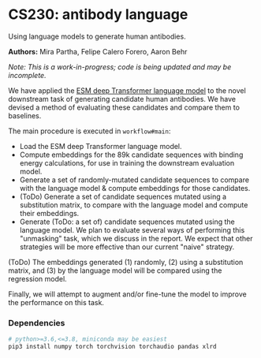 # CS230: antibody language
Using language models to generate human antibodies.

__Authors:__ Mira Partha, Felipe Calero Forero, Aaron Behr


_Note: This is a work-in-progress; code is being updated and may be incomplete._

We have applied the [ESM deep Transformer language model](https://www.biorxiv.org/content/10.1101/622803v3) to the novel downstream task of generating candidate human antibodies. We have devised a method of evaluating these candidates and compare them to baselines.

The main procedure is executed in `workflow#main`:

- Load the ESM deep Transformer language model.
- Compute embeddings for the 89k candidate sequences with binding energy calculations, for use in training the downstream evaluation model.
- Generate a set of randomly-mutated candidate sequences to compare with the language model & compute embeddings for those candidates.
- (ToDo) Generate a set of candidate sequences mutated using a substitution matrix, to compare with the language model and compute their embeddings.
- Generate (ToDo: a set of) candidate sequences mutated using the language model. We plan to evaluate several ways of performing this "unmasking" task, which we discuss in the report. We expect that other strategies will be more effective than our current "naive" strategy.

(ToDo) The embeddings generated (1) randomly, (2) using a substitution matrix, and (3) by the language model will be compared using the regression model. 

Finally, we will attempt to augment and/or fine-tune the model to improve the performance on this task.


### Dependencies

```bash
# python>=3.6,<=3.8, miniconda may be easiest
pip3 install numpy torch torchvision torchaudio pandas xlrd
```
